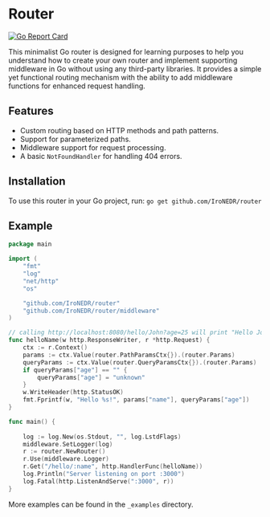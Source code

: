 # Router

[![Go Report Card](https://goreportcard.com/badge/github.com/IroNEDR/router)](https://goreportcard.com/report/github.com/IroNEDR/router)

This minimalist Go router is designed for learning purposes to help you understand how to create your own router and implement supporting middleware in Go without using any third-party libraries. It provides a simple yet functional routing mechanism with the ability to add middleware functions for enhanced request handling.

## Features

- Custom routing based on HTTP methods and path patterns.
- Support for parameterized paths.
- Middleware support for request processing.
- A basic `NotFoundHandler` for handling 404 errors.

## Installation

To use this router in your Go project, run:
`go get github.com/IroNEDR/router`

## Example

```go
package main

import (
    "fmt"
	"log"
	"net/http"
	"os"

	"github.com/IroNEDR/router"
	"github.com/IroNEDR/router/middleware"
)

// calling http://localhost:8080/hello/John?age=25 will print "Hello John, age 25!"
func helloName(w http.ResponseWriter, r *http.Request) {
	ctx := r.Context()
	params := ctx.Value(router.PathParamsCtx{}).(router.Params)
    queryParams := ctx.Value(router.QueryParamsCtx{}).(router.Params)
    if queryParams["age"] == "" {
        queryParams["age"] = "unknown"
    }
    w.WriteHeader(http.StatusOK)
	fmt.Fprintf(w, "Hello %s!", params["name"], queryParams["age"])
}

func main() {
    
	log := log.New(os.Stdout, "", log.LstdFlags)
	middleware.SetLogger(log)
	r := router.NewRouter()
	r.Use(middleware.Logger)
	r.Get("/hello/:name", http.HandlerFunc(helloName))
    log.Println("Server listening on port :3000")
	log.Fatal(http.ListenAndServe(":3000", r))
}
```
More examples can be found in the `_examples` directory.
